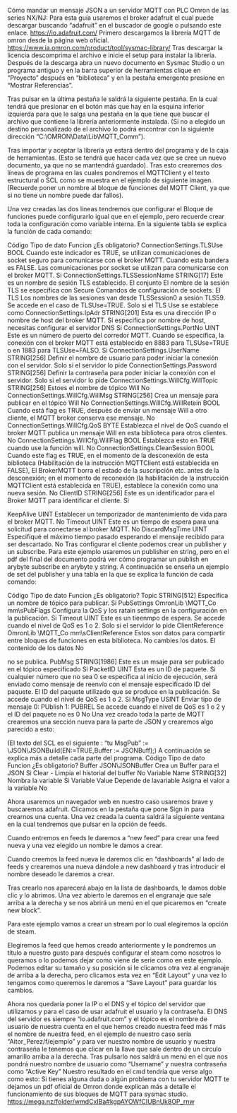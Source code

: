 Cómo mandar un mensaje JSON a un servidor MQTT con PLC Omron de las
series NX/NJ:
Para esta guía usaremos el broker adafruit el cual puede descargar buscando “adafruit” en
el buscador de google o pulsando este enlace.
https://io.adafruit.com/
Primero descargamos la librería MQTT de omron desde la página web oficial.
https://www.ia.omron.com/product/tool/sysmac-library/
Tras descargar la licencia descomprima el archivo e inicie el setup para instalar la librería.
Después de la descarga abra un nuevo documento en Sysmac Studio o un programa antiguo y en la
barra superior de herramientas clique en “Proyecto” después en “biblioteca” y en la pestaña
emergente presione en “Mostrar Referencias”.

Tras pulsar en la última pestaña le saldrá la siguiente pestaña.
En la cual tendrá que presionar en el botón más que hay en la esquina inferior izquierda para que le
salga una pestaña en la que tiene que buscar el archivo que contiene la librería anteriormente
instalada. (Si no a elegido un destino personalizado de el archivo lo podrá encontrar con la siguiente
dirección “C:\OMRON\Data\Lib\MQTT_Comm”).

Tras importar y aceptar la librería ya estará dentro del programa y de la caja de herramientas. (Esto
se tendrá que hacer cada vez que se cree un nuevo documento, ya que no se mantendrá guardado).
Tras esto crearemos dos líneas de programa en las cuales pondremos el MQTTClient y el texto
estructural o SCL como se muestra en el ejemplo de siguiente imagen.(Recuerde poner un nombre al
bloque de funciones del MQTT Client, ya que si no tiene un nombre puede dar fallos).

Una vez creadas las dos líneas tendremos que configurar el Bloque de funciones puede configurarlo
igual que en el ejemplo, pero recuerde crear toda la configuración como variable interna.
En la siguiente tabla se explica la función de cada comando:

Código Tipo de dato Funcion ¿Es
obligatorio?
ConnectionSettings.TLSUse BOOL Cuando este indicador es TRUE, se utilizan
comunicaciones de socket seguro para
comunicarse con el broker MQTT. Cuando esta
bandera es FALSE. Las comunicaciones por socket
se utilizan para comunicarse con el broker MQTT.
Si
ConnectionSettings.TLSSessionName STRING[17] Este es un nombre de sesión TLS establecido. El
conjunto El nombre de la sesión TLS se especifica
con Secure Comandos de configuración de
sockets. El TLS Los nombres de las sesiones van
desde TLSSession0 a sesión TLS59. Se accede en
el caso de TLSUse=TRUE.
Solo si el TLS
Use se
establece
como
ConnectionSettings.IpAdr STRING[201] Esta es una dirección IP o nombre de host del
broker MQTT. Sí especifica por nombre de host,
necesitas configurar el servidor DNS
Si
ConnectionSettings.PortNo UINT Este es un número de puerto del corredor MQTT.
Cuando se especifica, la conexión con el broker
MQTT está establecido en 8883 para
TLSUse=TRUE o en 1883 para TLSUse=FALSO.
Si
ConnectionSettings.UserName STRING[256] Definir el nombre de usuario para poder iniciar la
conexión con el servidor.
Solo si el
servidor lo
pide
ConnectionSettings.Password STRING[256] Definir la contraseña para poder iniciar la conexión
con el servidor.
Solo si el
servidor lo
pide
ConnectionSettings.WillCfg.WillTopic STRING[256] Estoes el nombre de tópico Will No
ConnectionSettings.WillCfg.WillMsg STRING[256] Crea un mensaje para publicar en el tópico Will No
ConnectionSettings.WillCfg.WillRetein BOOL Cuando está flag es TRUE, después de enviar un
mensaje Will a otro cliente, el MQTT broker
conserva ese mensaje.
No
ConnectionSettings.WillCfg.QoS BYTE Establezca el nivel de QoS cuando el broker MQTT
publica un mensaje Will en esta biblioteca para
otros clientes.
No
ConnectionSettings.WillCfg.WillFlag BOOL Establezca esto en TRUE cuando use la función
will.
No
ConnectionSettings.CleanSession BOOL Cuando este flag es TRUE, en el momento de la
desconexión de esta biblioteca (Habilitación de la
instrucción MQTTClient está establecida en
FALSE), El BrokerMQTT borra el estado de la
suscripción etc. antes de la desconexión; en el
momento de reconexión (la habilitación de la
instrucción MQTTClient está establecida en TRUE),
establece la conexión como una nueva sesión.
No
ClientID STRING[256] Este es un identificador para el Broker MQTT para
identificar el cliente.
Si

KeepAlive UINT Establecer un temporizador de mantenimiento de
vida para el broker MQTT.
No
Timeout UINT Este es un tiempo de espera para una solicitud
para conectarse al broker MQTT.
No
DiscardMsgTime UINT Especifiqué el máximo tiempo pasado esperando el
mensaje recibido para ser descartado.
No
Tras configurar el cliente podemos crear un publisher y un subscribe. Para este ejemplo usaremos un
publisher en string, pero en el pdf del final del documento podrá ver cómo programar un publish en
arybyte subscribe en arybyte y string.
A continuación se enseña un ejemplo de set del publisher y una tabla en la que se explica la función
de cada comando:

Código Tipo de dato Funcion ¿Es
obligatorio?
Topic STRING[512] Especifica un nombre de tópico para publicar. Si
PubSettings OmronLib \MQTT_Co
mm\sPubFlags
Configura la QoS y los ratain settings en la configuración en la
publicación.
Si
Timeout UINT Este es un tieenmpo de espera. Se accede cuando el nivel de
QoS es 1 o 2.
Solo si el
servidor lo pide
ClientReference OmronLib \MQTT_Co
mm\sClientReference
Estos son datos para compartir entre bloques de funciones en
esta biblioteca. No cambies los datos. El contenido de los datos
No

no se publica.
PubMsg STRING[1986] Este es un msaje para ser publicado en el tópico especificado Si
PacketID UINT Esta es un ID de paquete. Si cualquier número que no sea 0 se
especifica al inicio de ejecución, será enviado como mensaje de
reenvío con el mensaje especificado ID del paquete. El ID del
paquete utilizado que se produce en la publicación. Se accede
cuando el nivel de QoS es 1 o 2.
Si
MsgType USINT Enviar tipo de mensaje
0: PUblish
1: PUBREL
Se accede cuando el nivel de QoS es 1 o 2 y el ID del paquete
no es 0
No
Una vez creado toda la parte de MQTT crearemos una sección nueva para la parte de JSON y
crearemos algo parecido a esto:

(El texto del SCL es el siguiente :
“tu MsgPub” := \\JSON\JSONBuild(EN:=TRUE,Buffer := JSONBuff);)
A continuación se explica más a detalle cada parte del programa.
Código Tipo de dato Funcion ¿Es obligatorio?
Buffer JSON\JSONBuffer Crea un Buffer para el JSON Si
Clear - Limpia el historial del buffer No
Variable Name STRING[32] Nombra la variable Si
Variable Value Depende de lavariable Asigna el valor a la variable No

Ahora usaremos un navegador web en nuestro caso usaremos brave y buscaremos adafruit.
Clicamos en la pestaña que pone Sign in para crearnos una cuenta.
Una vez creada la cuenta saldrá la siguiente ventana en la cual tendremos que pulsar en la opción de
feeds.

Cuando entremos en feeds le daremos a “new feed” para crear una feed nueva y una vez elegido un
nombre le damos a crear.

Cuando creemos la feed nueva le daremos clic en “dashboards” al lado de feeds y crearemos una
nueva dándole a new dashboard y tras introducir el nombre deseado le daremos a crear.

Tras crearlo nos aparecerá abajo en la lista de dashboards, le damos doble clic y lo abrimos. Una vez
abierto le daremos en el engranaje que sale arriba a la derecha y se nos abrirá un menú en el que
picaremos en “create new block”.

Para este ejemplo vamos a crear un stream por lo cual elegiremos la opción de steam.

Elegiremos la feed que hemos creado anteriormente y le pondremos un título a nuestro gusto para
después configurar el steam como nosotros lo queramos o lo podemos dejar como viene de serie
como en este ejemplo. Podemos editar su tamaño y su posición si le clicamos otra vez al engranaje
de arriba a la derecha, pero clicamos esta vez en “Edit Layout” y una vez lo tengamos como
queremos le daremos a “Save Layout” para guardar los cambios.

Ahora nos quedaría poner la IP o el DNS y el tópico del servidor que utilizamos y para el caso de usar adafruit el
usuario y la contraseña. El DNS del servidor es siempre “io.adafruit.com” y el tópico es el nombre de usuario de
nuestra cuenta en el que hemos creado nuestra feed más f más el nombre de nuestra feed, en el ejemplo de
nuestro caso sería “Aitor_Perez/f/ejemplo” y para ver nuestro nombre de usuario y nuestra contraseña le
tenemos que clicar en la llave que sale dentro de un círculo amarillo arriba a la derecha. Tras pulsarlo nos saldrá
un menú en el que nos pondrá nuestro nombre de usuario como “Username” y nuestra contraseña como “Active
Key”
Nuestro resultado en el cmd tendría que verse algo como esto:
Si tienes alguna duda o algún problema con tu servidor MQTT te dejamos un pdf oficial de Omron
donde explican más a detalle el funcionamiento de sus bloques de MQTT para sysmac studio.
https://mega.nz/folder/wmdCxIBa#kgpAYOWfCIUBnUk8OP_rnw